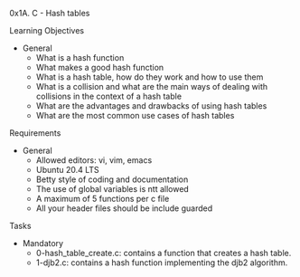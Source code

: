 0x1A. C - Hash tables

Learning Objectives
- General
	- What is a hash function
	- What makes a good hash function
	- What is a hash table, how do they work and how to use them
	- What is a collision and what are the main ways of dealing with collisions in the context of a hash table
	- What are the advantages and drawbacks of using hash tables
	- What are the most common use cases of hash tables

Requirements
- General
	- Allowed editors: vi, vim, emacs
	- Ubuntu 20.4 LTS
	- Betty style of coding and documentation
	- The use of global variables is ntt allowed
	- A maximum of 5 functions per c file
	- All your header files should be include guarded

Tasks
- Mandatory
	- 0-hash_table_create.c: contains a function that creates a hash table.
	- 1-djb2.c: contains a hash function implementing the djb2 algorithm.
